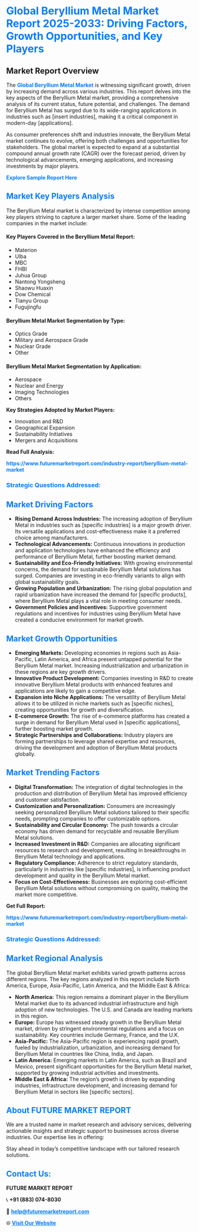 <h1 style="color: #007BFF;">Global Beryllium Metal Market Report 2025-2033: Driving Factors, Growth Opportunities, and Key Players</h1>

<section id="overview">
<h2>Market Report Overview</h2>
<p>The <a href="https://www.futuremarketreport.com/industry-report/beryllium-metal-market" style="color: #007BFF; text-decoration: none;"><strong>Global Beryllium Metal Market</strong></a> is witnessing significant growth, driven by increasing demand across various industries. This report delves into the key aspects of the Beryllium Metal market, providing a comprehensive analysis of its current status, future potential, and challenges. The demand for Beryllium Metal has surged due to its wide-ranging applications in industries such as [insert industries], making it a critical component in modern-day [applications].</p>
<p>As consumer preferences shift and industries innovate, the Beryllium Metal market continues to evolve, offering both challenges and opportunities for stakeholders. The global market is expected to expand at a substantial compound annual growth rate (CAGR) over the forecast period, driven by technological advancements, emerging applications, and increasing investments by major players.</p>
</section>

<section id="overview">
<p><a href="https://www.futuremarketreport.com/request-sample/reportId=56385" style="color: #007BFF; text-decoration: none;"><strong>Explore Sample Report Here</strong></a></p>
</section>

<section id="key-players">
<h2 style="color: #007BFF;">Market Key Players Analysis</h2>
<p>The Beryllium Metal market is characterized by intense competition among key players striving to capture a larger market share. Some of the leading companies in the market include:</p>
<h4>Key Players Covered in the Beryllium Metal Report:</h4>
<ul><li>Materion</li><li>Ulba</li><li>MBC</li><li>FHBI</li><li>Juhua Group</li><li>Nantong Yongsheng</li><li>Shaowu Huaxin</li><li>Dow Chemical</li><li>Tianyu Group</li><li>Fugujingfu</li></ul>
<h4>Beryllium Metal Market Segmentation by Type:</h4>
<ul><li>Optics Grade</li><li>Military and Aerospace Grade</li><li>Nuclear Grade</li><li>Other</li></ul>

<h4>Beryllium Metal Market Segmentation by Application:</h4>
<ul><li>Aerospace</li><li>Nuclear and Energy</li><li>Imaging Technologies</li><li>Others</li></ul>
<p><strong>Key Strategies Adopted by Market Players:</strong></p>
<ul>
<li>Innovation and R&D</li>
<li>Geographical Expansion</li>
<li>Sustainability Initiatives</li>
<li>Mergers and Acquisitions</li>
</ul>
</section>

<section>
<p><strong>Read Full Analysis: </strong></p><a href="https://www.futuremarketreport.com/industry-report/beryllium-metal-market" style="color: #007BFF; text-decoration: none;"><strong>https://www.futuremarketreport.com/industry-report/beryllium-metal-market</strong></a>
<h3 style="color: #007BFF;">Strategic Questions Addressed:</h3>
</section>

<section id="driving-factors">
<h2 style="color: #007BFF;">Market Driving Factors</h2>
<ul>
<li><strong>Rising Demand Across Industries:</strong> The increasing adoption of Beryllium Metal in industries such as [specific industries] is a major growth driver. Its versatile applications and cost-effectiveness make it a preferred choice among manufacturers.</li>
<li><strong>Technological Advancements:</strong> Continuous innovations in production and application technologies have enhanced the efficiency and performance of Beryllium Metal, further boosting market demand.</li>
<li><strong>Sustainability and Eco-Friendly Initiatives:</strong> With growing environmental concerns, the demand for sustainable Beryllium Metal solutions has surged. Companies are investing in eco-friendly variants to align with global sustainability goals.</li>
<li><strong>Growing Population and Urbanization:</strong> The rising global population and rapid urbanization have increased the demand for [specific products], where Beryllium Metal plays a vital role in meeting consumer needs.</li>
<li><strong>Government Policies and Incentives:</strong> Supportive government regulations and incentives for industries using Beryllium Metal have created a conducive environment for market growth.</li>
</ul>
</section>

<section id="growth-opportunities">
<h2 style="color: #007BFF;">Market Growth Opportunities</h2>
<ul>
<li><strong>Emerging Markets:</strong> Developing economies in regions such as Asia-Pacific, Latin America, and Africa present untapped potential for the Beryllium Metal market. Increasing industrialization and urbanization in these regions are key growth drivers.</li>
<li><strong>Innovative Product Development:</strong> Companies investing in R&D to create innovative Beryllium Metal products with enhanced features and applications are likely to gain a competitive edge.</li>
<li><strong>Expansion into Niche Applications:</strong> The versatility of Beryllium Metal allows it to be utilized in niche markets such as [specific niches], creating opportunities for growth and diversification.</li>
<li><strong>E-commerce Growth:</strong> The rise of e-commerce platforms has created a surge in demand for Beryllium Metal used in [specific applications], further boosting market growth.</li>
<li><strong>Strategic Partnerships and Collaborations:</strong> Industry players are forming partnerships to leverage shared expertise and resources, driving the development and adoption of Beryllium Metal products globally.</li>
</ul>
</section>

<section id="trending-factors">
<h2 style="color: #007BFF;">Market Trending Factors</h2>
<ul>
<li><strong>Digital Transformation:</strong> The integration of digital technologies in the production and distribution of Beryllium Metal has improved efficiency and customer satisfaction.</li>
<li><strong>Customization and Personalization:</strong> Consumers are increasingly seeking personalized Beryllium Metal solutions tailored to their specific needs, prompting companies to offer customizable options.</li>
<li><strong>Sustainability and Circular Economy:</strong> The push towards a circular economy has driven demand for recyclable and reusable Beryllium Metal solutions.</li>
<li><strong>Increased Investment in R&D:</strong> Companies are allocating significant resources to research and development, resulting in breakthroughs in Beryllium Metal technology and applications.</li>
<li><strong>Regulatory Compliance:</strong> Adherence to strict regulatory standards, particularly in industries like [specific industries], is influencing product development and quality in the Beryllium Metal market.</li>
<li><strong>Focus on Cost-Effectiveness:</strong> Businesses are exploring cost-efficient Beryllium Metal solutions without compromising on quality, making the market more competitive.</li>
</ul>
</section>

<section>
<p><strong>Get Full Report: </strong></p><a href="https://www.futuremarketreport.com/industry-report/beryllium-metal-market" style="color: #007BFF; text-decoration: none;"><strong>https://www.futuremarketreport.com/industry-report/beryllium-metal-market</strong></a>
<h3 style="color: #007BFF;">Strategic Questions Addressed:</h3>
</section>


<section id="regional-analysis">
<h2 style="color: #007BFF;">Market Regional Analysis</h2>
<p>The global Beryllium Metal market exhibits varied growth patterns across different regions. The key regions analyzed in this report include North America, Europe, Asia-Pacific, Latin America, and the Middle East & Africa:</p>
<ul>
<li><strong>North America:</strong> This region remains a dominant player in the Beryllium Metal market due to its advanced industrial infrastructure and high adoption of new technologies. The U.S. and Canada are leading markets in this region.</li>
<li><strong>Europe:</strong> Europe has witnessed steady growth in the Beryllium Metal market, driven by stringent environmental regulations and a focus on sustainability. Key countries include Germany, France, and the U.K.</li>
<li><strong>Asia-Pacific:</strong> The Asia-Pacific region is experiencing rapid growth, fueled by industrialization, urbanization, and increasing demand for Beryllium Metal in countries like China, India, and Japan.</li>
<li><strong>Latin America:</strong> Emerging markets in Latin America, such as Brazil and Mexico, present significant opportunities for the Beryllium Metal market, supported by growing industrial activities and investments.</li>
<li><strong>Middle East & Africa:</strong> The region’s growth is driven by expanding industries, infrastructure development, and increasing demand for Beryllium Metal in sectors like [specific sectors].</li>
</ul>
</section>

<footer>
<h2 style="color: #007BFF;">About FUTURE MARKET REPORT</h2>
<p>We are a trusted name in market research and advisory services, delivering actionable insights and strategic support to businesses across diverse industries. Our expertise lies in offering:</p>

<p>Stay ahead in today’s competitive landscape with our tailored research solutions.</p>

<h2 style="color: #007BFF;">Contact Us:</h2>
<p><strong>FUTURE MARKET REPORT</strong></p>
<p>📞 <strong>+91 (883) 074-8030</strong></p>
<p>📧 <strong><a href="mailto:help@futuremarketreport.com" style="color: #007BFF;">help@futuremarketreport.com</a></strong></p>
<p>🌐 <strong><a href="https://www.futuremarketreport.com/" style="color: #007BFF;">Visit Our Website</a></strong></p>
</footer>